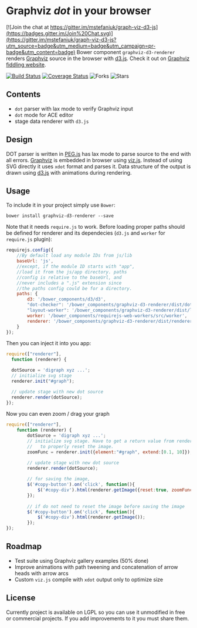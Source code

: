 Graphviz *dot* in your browser
==============================

[![Join the chat at https://gitter.im/mstefaniuk/graph-viz-d3-js](https://badges.gitter.im/Join%20Chat.svg)](https://gitter.im/mstefaniuk/graph-viz-d3-js?utm_source=badge&utm_medium=badge&utm_campaign=pr-badge&utm_content=badge)
Bower component `graphviz-d3-renderer` renders [Graphviz](http://graphviz.org) source in the browser with [d3.js](https://github.com/mbostock/d3). Check it out on [Graphviz fiddling website](http://graphviz.it/).

[![Build Status](https://travis-ci.org/mstefaniuk/graph-viz-d3-js.svg?branch=master)](https://travis-ci.org/mstefaniuk/graph-viz-d3-js)
[![Coverage Status](https://coveralls.io/repos/mstefaniuk/graph-viz-d3-js/badge.svg?branch=master)](https://coveralls.io/r/mstefaniuk/graph-viz-d3-js?branch=master)
![Forks](https://img.shields.io/github/forks/mstefaniuk/graph-viz-d3-js.svg)
![Stars](https://img.shields.io/github/stars/mstefaniuk/graph-viz-d3-js.svg)

Contents
--------
* `dot` parser with lax mode to verify Graphviz input
* `dot` mode for ACE editor
* stage data renderer with `d3.js`

Design
------
DOT parser is written in [PEG.js](https://github.com/dmajda/pegjs) has lax mode to parse source to the end with all errors. [Graphviz](http://graphviz.org) is embedded in browser using [viz.js](https://github.com/mdaines/viz.js).
Instead of using SVG directly it uses `xdot` format and parses it. Data structure of the output is drawn using
[d3.js](https://github.com/mbostock/d3) with animations during rendering.

Usage
-----
To include it in your project simply use `Bower`:
```
bower install graphviz-d3-renderer --save
```
Note that it needs `require.js` to work. Before loading proper paths should be defined for renderer and its dependecies (`d3.js` and `worker` for `require.js` plugin):
```javascript
requirejs.config({
	//By default load any module IDs from js/lib
	baseUrl: 'js',
	//except, if the module ID starts with "app",
	//load it from the js/app directory. paths
	//config is relative to the baseUrl, and
	//never includes a ".js" extension since
	//the paths config could be for a directory.
	paths: {
		d3: '/bower_components/d3/d3',
		"dot-checker": '/bower_components/graphviz-d3-renderer/dist/dot-checker',
		"layout-worker": '/bower_components/graphviz-d3-renderer/dist/layout-worker',
		worker: '/bower_components/requirejs-web-workers/src/worker',
		renderer: '/bower_components/graphviz-d3-renderer/dist/renderer'
	}
});
```
Then you can inject it into you app:
```javascript
require(["renderer"],
  function (renderer) {

  dotSource = 'digraph xyz ...';
  // initialize svg stage
  renderer.init("#graph");

  // update stage with new dot source
  renderer.render(dotSource);
});
```
Now you can even zoom / drag your graph

```javascript
require(["renderer"],
	function (renderer) {
		dotSource = 'digraph xyz ...';
		// initialize svg stage. Have to get a return value from renderer.init 
		//   to properly reset the image.
	    zoomFunc = renderer.init({element:"#graph", extend:[0.1, 10]});

	    // update stage with new dot source
	    renderer.render(dotSource);
	    
	    // for saving the image, 
	    $('#copy-button').on('click', function(){
		    $('#copy-div').html(renderer.getImage({reset:true, zoomFunc:zoomFunc}));
	    });	  
	    
	    // if do not need to reset the image before saving the image
	    $('#copy-button').on('click', function(){
		    $('#copy-div').html(renderer.getImage());
	    });	
});  
```
Roadmap
-------
* Test suite using Graphviz gallery examples (50% done)
* Improve animations with path tweening and concatenation of arrow heads with arrow arcs
* Custom `viz.js` compile with `xdot` output only to optimize size

License
-------
Currently project is available on LGPL so you can use it unmodified in free or commercial projects. If you add improvements
to it you must share them.
